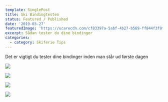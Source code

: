 ```yaml
---
template: SinglePost
title: Ski Bindingtesten
status: Featured / Published
date: '2019-03-27'
featuredImage: 'https://ucarecdn.com/cf83397a-5abf-4b27-b569-ff844f3f9fa9/'
excerpt: Sådan tester du dine bindinger
categories:
  - category: Skiferie Tips
---
```

Det er vigtigt du tester dine bindinger inden man står ud første dagen

![](https://ucarecdn.com/000a4dfe-b754-4b07-a9cc-387c71c0d1cd/)

![](https://ucarecdn.com/744ed7b1-32bd-499b-b665-078d8814ccf1/)

![](https://ucarecdn.com/a617a6e9-05c0-4146-86ee-55f7ee2109eb/)

![](https://ucarecdn.com/579b0654-4865-4a7a-87f4-dbe2729bb6f2/)

